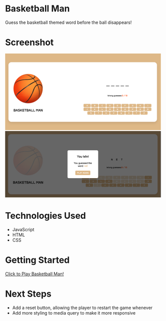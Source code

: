 # Basketball Man

Guess the basketball themed word before the ball disappears! 
<!-- A description of your game. Background info of the game is a nice touch. -->

# Screenshot

<img src="/Game Screenshot.png">

<img src="/Game Results Screenshot.png">

# Technologies Used

- JavaScript
- HTML
- CSS

# Getting Started

[Click to Play Basketball Man!](https://isaiahmill14.github.io/Basketball-Man/)

# Next Steps

- Add a reset button, allowing the player to restart the game whenever
- Add more styling to media query to make it more responsive 
